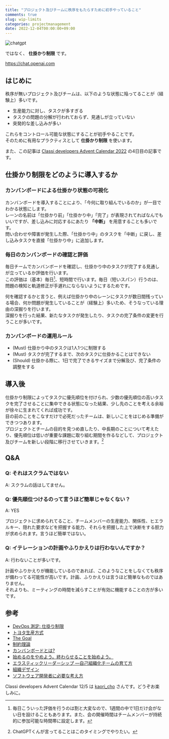 ```yaml
---
title: "プロジェクト及びチームに秩序をもたらすために初手やっていること"
comments: true
slug: wip-limits
categories: projectmanagement
date: 2022-12-04T00:00:00+09:00
---
```


![chatgpt](/images/chatgpt.jpg)

ではなく、 **仕掛かり制限** です。

https://chat.openai.com

## はじめに

秩序が無いプロジェクト及びチームは、以下のような状態に陥ってることが（経験上）多いです。

- 生産能力に対し、タスクが多すぎる
- タスクの問題の分解が行われておらず、見通しが立っていない
- 突発的な差し込みが多い

これらをコントロール可能な状態にすることが初手やることです。  
そのために有用なプラクティスとして **仕掛かり制限** を使います。

また、この記事は [Classi developers Advent Calendar 2022](https://adventar.org/calendars/7656) の4日目の記事です。

## 仕掛かり制限をどのように導入するか

### カンバンボードによる仕掛かり状態の可視化

カンバンボードを導入することにより、「今何に取り組んでいるのか」が一目でわかる状態にします。  
レーンの名前は「仕掛かり前」「仕掛かり中」「完了」が表現されてればなんでもいいですが、差し込みに対応するにあたり **「中断」** を用意することも多いです。  
問い合わせや障害が発生した際、「仕掛かり中」のタスクを「中断」に戻し、差し込みタスクを直接「仕掛かり中」に追加します。

### 毎日のカンバンボードの確認と評価

毎日チームでカンバンボードを確認し、仕掛かり中のタスクが完了する見通しが立っているか評価を行います。  
この評価は（基本）毎日[^1]、短時間で行います。毎日（短いスパン）行うのは、問題の検知と軌道修正が手遅れにならないようにするためです。

何を確認するかと言うと、例えば仕掛かり中のレーンにタスクが数日間残っている場合、何か問題が発生していることが（経験上）多いため、そうなっている理由の深掘りを行います。  
深掘りを行った結果、新たなタスクが発生したり、タスクの完了条件の変更を行うことが多いです。

[^1]: 毎日こういった評価を行うのは割と大変なので、1週間の中で1日だけ会がない日を設けることもあります。また、会の開催時間はチームメンバーが持続的に参加可能な時間帯に設定します。

### カンバンボードの運用ルール

- (Must) 仕掛かり中のタスクは1人1つに制限する
- (Must) タスクが完了するまで、次のタスクに仕掛かることはできない
- (Should) 仕掛かる際に、1日で完了できるサイズまで分解及び、完了条件の調整をする

## 導入後

仕掛かり制限によってタスクに優先順位を付けられ、少数の優先順位の高いタスクを完了させることに集中できる状態になった結果、少し先のことを考える余裕が徐々に生まれてくれば成功です。  
目の前のことをこなすだけで必死だったチームは、新しいことをはじめる準備ができつつあります。  
プロジェクトとチームの目的を見つめ直したり、中長期のことについて考えたり、優先順位は低いが重要な課題に取り組む期間を作るなどして、プロジェクト及びチームを新しい段階に移行させていきます。[^2]

[^2]: ChatGPTくんが言ってることはこのタイミングでやりたい。

## Q&A

### Q: それはスクラムではない

A: スクラムの話はしてません。

### Q: 優先順位つけるのって言うほど簡単じゃなくない？

A: YES

プロジェクトに求められてること、チームメンバーの生産能力、関係性、ヒエラルキー、隠れた要求などを把握する能力、それらを把握した上で決断をする胆力が求められます。言うほど簡単ではない。

### Q: イテレーションの計画やふりかえりは行わないんですか？

A: 行わないことが多いです。

計画やふりかえりが機能しているのであれば、このようなことをしなくても秩序が備わってる可能性が高いです。計画、ふりかえりは言うほど簡単なものではありません。  
それよりも、ミーティングの時間を減らすことが有効に機能することの方が多いです。

## 参考

- [DevOps 測定: 仕掛り制限](https://cloud.google.com/architecture/devops/devops-measurement-wip-limits?hl=ja)
- [トヨタ生産方式](https://ja.wikipedia.org/wiki/%E3%83%88%E3%83%A8%E3%82%BF%E7%94%9F%E7%94%A3%E6%96%B9%E5%BC%8F)
- [The Goal](https://amazon.co.jp/dp/4478420408)
- [制約理論](https://ja.wikipedia.org/wiki/%E5%88%B6%E7%B4%84%E6%9D%A1%E4%BB%B6%E3%81%AE%E7%90%86%E8%AB%96)
- [カンバンボードとは?](https://atlassian.com/ja/agile/kanban/boards)
- [始めるのをやめよう。終わらせることを始めよう。](https://techblog.tebiki.co.jp/stop-starting-start-finishing-f601e2b2600e)
- [エラスティックリーダーシップ ―自己組織化チームの育て方](https://amazon.co.jp/dp/4873118026)
- [組織デザイン](https://amazon.co.jp/dp/4532110238)
- [ソフトウェア開発者に必要な考え方](https://speakerdeck.com/soudai/necessary-mindset-for-software-developers)



Classi developers Advent Calendar 12/5 は [kaori_cho](https://twitter.com/kaori_cho) さんです。どうぞお楽しみに。

